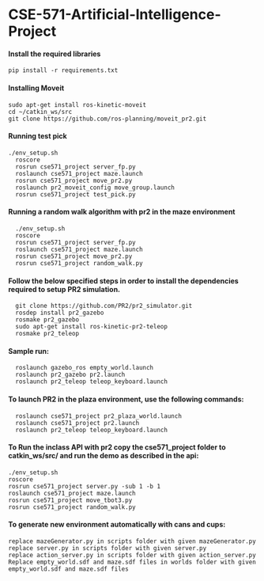 # CSE-571-Artificial-Intelligence-Project

#### Install the required libraries
	pip install -r requirements.txt
	
#### Installing Moveit
	sudo apt-get install ros-kinetic-moveit
	cd ~/catkin_ws/src
	git clone https://github.com/ros-planning/moveit_pr2.git
	
#### Running test pick
	./env_setup.sh
      roscore
      rosrun cse571_project server_fp.py
      roslaunch cse571_project maze.launch
      rosrun cse571_project move_pr2.py
      roslaunch pr2_moveit_config move_group.launch
      rosrun cse571_project test_pick.py

#### Running a random walk algorithm with pr2 in the maze environment
      ./env_setup.sh
      roscore
      rosrun cse571_project server_fp.py
      roslaunch cse571_project maze.launch
      rosrun cse571_project move_pr2.py
      rosrun cse571_project random_walk.py

#### Follow the below specified steps in order to install the dependencies required to setup PR2 simulation.

      git clone https://github.com/PR2/pr2_simulator.git
      rosdep install pr2_gazebo
      rosmake pr2_gazebo
      sudo apt-get install ros-kinetic-pr2-teleop
      rosmake pr2_teleop
      

#### Sample run:

      roslaunch gazebo_ros empty_world.launch
      roslaunch pr2_gazebo pr2.launch
      roslaunch pr2_teleop teleop_keyboard.launch
      

#### To launch PR2 in the plaza environment, use the following commands:
      
      roslaunch cse571_project pr2_plaza_world.launch
      roslaunch cse571_project pr2.launch
      roslaunch pr2_teleop teleop_keyboard.launch

#### To Run the inclass API with pr2 copy the cse571_project folder to catkin_ws/src/ and run the demo as described in the api:

	./env_setup.sh
	roscore
	rosrun cse571_project server.py -sub 1 -b 1
	roslaunch cse571_project maze.launch
	rosrun cse571_project move_tbot3.py
	rosrun cse571_project random_walk.py
#### To generate new environment automatically with cans and cups:

	replace mazeGenerator.py in scripts folder with given mazeGenerator.py
	replace server.py in scripts folder with given server.py
	replace action_server.py in scripts folder with given action_server.py
	Replace empty_world.sdf and maze.sdf files in worlds folder with given empty_world.sdf and maze.sdf files

